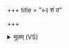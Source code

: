 +++
title = "०२ शं त"

+++
<details><summary>मूलम् (VS)</summary>

शं त॒ आपो॑ धन्व॒न्याः॒᳡३॒॑ शं ते॑ सन्त्वनू॒प्याः॑। शं ते॑ खनि॒त्रिमा॒ आपः॒ शं याः कु॒म्भेभि॒राभृ॑ताः ॥
</details>